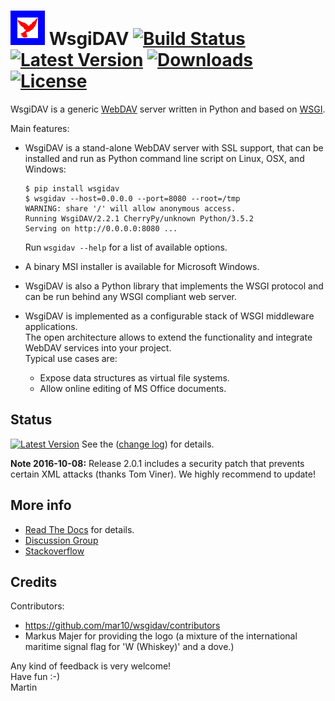 # ![logo](logo.png?raw=true) WsgiDAV [![Build Status](https://travis-ci.org/mar10/wsgidav.png?branch=master)](https://travis-ci.org/mar10/wsgidav) [![Latest Version](https://img.shields.io/pypi/v/wsgidav.svg)](https://pypi.python.org/pypi/WsgiDAV/) [![Downloads](https://img.shields.io/pypi/dm/wsgidav.svg)](https://pypi.python.org/pypi/WsgiDAV/) [![License](https://img.shields.io/pypi/l/wsgidav.svg)](https://pypi.python.org/pypi/WsgiDAV/)

WsgiDAV is a generic [WebDAV](http://www.ietf.org/rfc/rfc4918.txt) server 
written in Python and based on [WSGI](http://www.python.org/dev/peps/pep-0333/).

Main features:

  - WsgiDAV is a stand-alone WebDAV server with SSL support, that can be 
    installed and run as Python command line script on Linux, OSX, and Windows:<br>
    ```
    $ pip install wsgidav
    $ wsgidav --host=0.0.0.0 --port=8080 --root=/tmp
    WARNING: share '/' will allow anonymous access.
    Running WsgiDAV/2.2.1 CherryPy/unknown Python/3.5.2
    Serving on http://0.0.0.0:8080 ...
    ```

    Run `wsgidav --help` for a list of available options.
  - A binary MSI installer is available for Microsoft Windows.
  - WsgiDAV is also a Python library that implements the WSGI protocol and can
	be run behind any WSGI compliant web server.<br>
  - WsgiDAV is implemented as a configurable stack of WSGI middleware
    applications.<br>
    The open architecture allows to extend the functionality and integrate
    WebDAV services into your project.<br>
	Typical use cases are:
	- Expose data structures as virtual file systems.
	- Allow online editing of MS Office documents.


## Status

[![Latest Version](https://img.shields.io/pypi/v/wsgidav.svg)](https://pypi.python.org/pypi/WsgiDAV/)
See the ([change log](CHANGELOG.md)) for details.

**Note 2016-10-08:** Release 2.0.1 includes a security patch that prevents certain XML
attacks (thanks Tom Viner). We highly recommend to update!


## More info

  * [Read The Docs](http://wsgidav.rtfd.org) for details.
  * [Discussion Group](https://groups.google.com/forum/#!forum/wsgidav)
  * [Stackoverflow](http://stackoverflow.com/questions/tagged/wsgidav)


## Credits

Contributors:

  * <https://github.com/mar10/wsgidav/contributors>
  * Markus Majer for providing the logo (a mixture of the international 
    maritime signal flag for 'W (Whiskey)' and a dove.)


Any kind of feedback is very welcome!<br>
Have fun  :-)<br>
Martin
